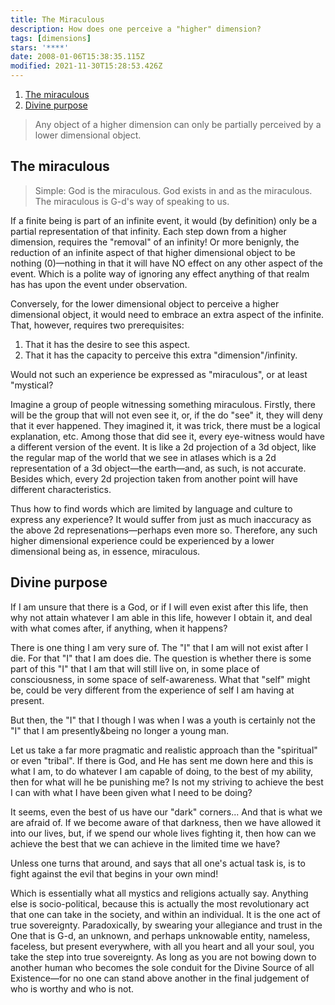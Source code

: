 ```yaml
---
title: The Miraculous
description: How does one perceive a "higher" dimension?
tags: [dimensions]
stars: '****'
date: 2008-01-06T15:38:35.115Z
modified: 2021-11-30T15:28:53.426Z
---
```


1. [The miraculous](#the-miraculous)
2. [Divine purpose](#divine-purpose)

> Any object of a higher dimension can only be partially perceived by a lower dimensional object.

## The miraculous

> Simple: God is the miraculous. God exists in and as the miraculous. The miraculous is G-d's way of speaking to us.

If a finite being is part of an infinite event, it would (by definition) only be a partial representation of that infinity. Each step down from a higher dimension, requires the "removal" of an infinity! Or more benignly, the reduction of an infinite aspect of that higher dimensional object to be nothing (0)&mdash;nothing in that it will have NO effect on any other aspect of the event. Which is a polite way of ignoring any effect anything of that realm has has upon the event under observation.

Conversely, for the lower dimensional object to perceive a higher dimensional object, it would need to embrace an extra aspect of the infinite. That, however, requires two prerequisites:

1. That it has the desire to see this aspect.
2. That it has the capacity to perceive this extra "dimension"/infinity.

Would not such an experience be expressed as "miraculous", or at least "mystical?

Imagine a group of people witnessing something miraculous. Firstly, there will be the group that will not even see it, or, if the do "see" it, they will deny that it ever happened. They imagined it, it was trick, there must be a logical explanation, etc. Among those that did see it, every eye-witness would have a different version of the event. It is like a 2d projection of a 3d object, like the regular map of the world that we see in atlases which is a 2d representation of a 3d object&mdash;the earth&mdash;and, as such, is not accurate. Besides which, every 2d projection taken from another point will have different characteristics.

Thus how to find words which are limited by language and culture to express any experience? It would suffer from just as much inaccuracy as the above 2d represenations&mdash;perhaps even more so. Therefore, any such higher dimensional experience could be experienced by a lower dimensional being as, in essence, miraculous.

## Divine purpose

If I am unsure that there is a God, or if I will even exist after this life, then why not attain whatever I am able in this life, however I obtain it, and deal with what comes after, if anything, when it happens?

There is one thing I am very sure of. The "I" that I am will not exist after I die. For that "I" that I am does die. The question is whether there is some part of this "I" that I am that will still live on, in some place of consciousness, in some space of self-awareness. What that "self" might be, could be very different from the experience of self I am having at present.

But then, the "I" that I though I was when I was a youth is certainly not the "I" that I am presently&being no longer a young man.

Let us take a far more pragmatic and realistic approach than the "spiritual" or even "tribal". If there is God, and He has sent me down here and this is what I am, to do whatever I am capable of doing, to the best of my ability, then for what will he be punishing me? Is not my striving to achieve the best I can with what I have been given what I need to be doing?

It seems, even the best of us have our "dark" corners... And that is what we are afraid of. If we become aware of that darkness, then we have allowed it into our lives, but, if we spend our whole lives fighting it, then how can we achieve the best that we can achieve in the limited time we have?

Unless one turns that around, and says that all one's actual task is, is to fight against the evil that begins in your own mind!

Which is essentially what all mystics and religions actually say. Anything else is socio-political, because this is actually the most revolutionary act that one can take in the society, and within an individual. It is the one act of true sovereignty. Paradoxically, by swearing your allegiance and trust in the One that is G-d, an unknown, and perhaps unknowable entity, nameless, faceless, but present everywhere, with all you heart and all your soul, you take the step into true sovereignty. As long as you are not bowing down to another human who becomes the sole conduit for the Divine Source of all Existence&mdash;for no one can stand above another in the final judgement of who is worthy and who is not.
